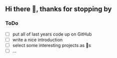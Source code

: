## Hi there 👋, thanks for stopping by

### ToDo
- [ ] put all of last years code up on GitHub
- [ ] write a nice introduction
- [ ] select some interesting projects as 📌s
- [ ] ...
